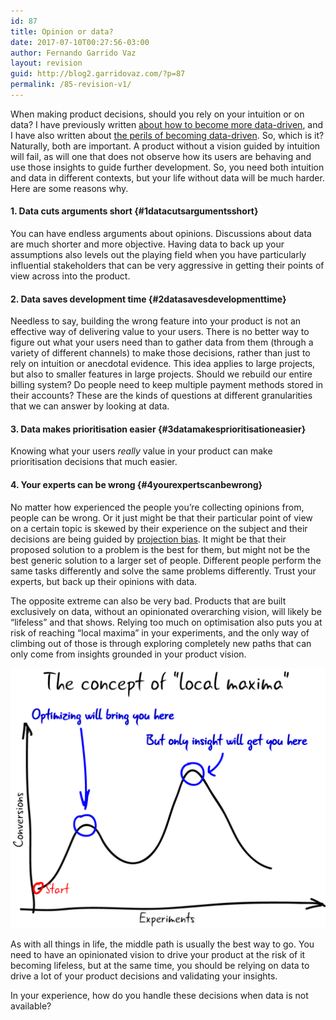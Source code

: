```yaml
---
id: 87
title: Opinion or data?
date: 2017-07-10T00:27:56-03:00
author: Fernando Garrido Vaz
layout: revision
guid: http://blog2.garridovaz.com/?p=87
permalink: /85-revision-v1/
---
```

When making product decisions, should you rely on your intuition or on data? I have previously written [about how to become more data-driven](http://blog.garridovaz.com/heres-how-you-become-data-driven-in-six-easy-steps/), and I have also written about [the perils of becoming data-driven](http://blog.garridovaz.com/the-perils-of-becoming-data-driven/). So, which is it? Naturally, both are important. A product without a vision guided by intuition will fail, as will one that does not observe how its users are behaving and use those insights to guide further development. So, you need both intuition and data in different contexts, but your life without data will be much harder. Here are some reasons why.

#### 1. Data cuts arguments short {#1datacutsargumentsshort}

You can have endless arguments about opinions. Discussions about data are much shorter and more objective. Having data to back up your assumptions also levels out the playing field when you have particularly influential stakeholders that can be very aggressive in getting their points of view across into the product.

#### 2. Data saves development time {#2datasavesdevelopmenttime}

Needless to say, building the wrong feature into your product is not an effective way of delivering value to your users. There is no better way to figure out what your users need than to gather data from them (through a variety of different channels) to make those decisions, rather than just to rely on intuition or anecdotal evidence. This idea applies to large projects, but also to smaller features in large projects. Should we rebuild our entire billing system? Do people need to keep multiple payment methods stored in their accounts? These are the kinds of questions at different granularities that we can answer by looking at data.

#### 3. Data makes prioritisation easier {#3datamakesprioritisationeasier}

Knowing what your users _really_ value in your product can make prioritisation decisions that much easier. 

#### 4. Your experts can be wrong {#4yourexpertscanbewrong}

No matter how experienced the people you&#8217;re collecting opinions from, people can be wrong. Or it just might be that their particular point of view on a certain topic is skewed by their experience on the subject and their decisions are being guided by [projection bias](https://en.wikipedia.org/wiki/Projection_bias). It might be that their proposed solution to a problem is the best for them, but might not be the best generic solution to a larger set of people. Different people perform the same tasks differently and solve the same problems differently. Trust your experts, but back up their opinions with data.

The opposite extreme can also be very bad. Products that are built exclusively on data, without an opinionated overarching vision, will likely be &#8220;lifeless&#8221; and that shows. Relying too much on optimisation also puts you at risk of reaching &#8220;local maxima&#8221; in your experiments, and the only way of climbing out of those is through exploring completely new paths that can only come from insights grounded in your product vision.

![Local Maxima](/wp-content/uploads/2017/07/Local-Maxima-1024x846.png) 

As with all things in life, the middle path is usually the best way to go. You need to have an opinionated vision to drive your product at the risk of it becoming lifeless, but at the same time, you should be relying on data to drive a lot of your product decisions and validating your insights.

In your experience, how do you handle these decisions when data is not available?